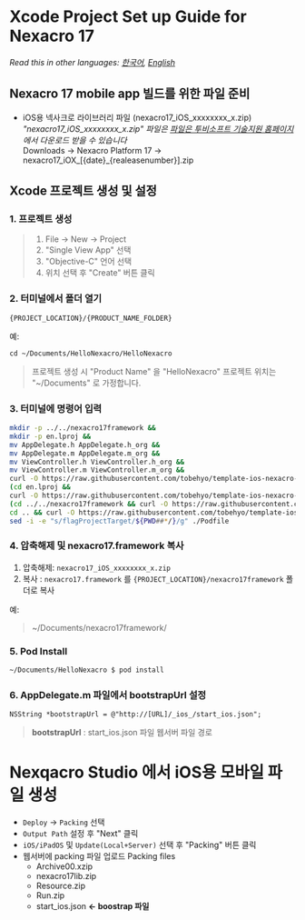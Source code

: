 # Xcode Project Set up Guide for Nexacro 17
*Read this in other languages:  [한국어](README.md), [English](README.en.md)*
## Nexacro 17 mobile app 빌드를 위한 파일 준비
- iOS용 넥사크로 라이브러리 파일 (nexacro17_iOS_xxxxxxxx_x.zip)
 *"nexacro17_iOS_xxxxxxxx_x.zip" 파일은 [파일은 투비소프트 기술지원 홈페이지](http://support.tobesoft.co.kr)에서 다운로드 받을 수 있습니다*  
 Downloads &rarr; Nexacro Platform 17 &rarr; nexacro17_iOX_[{date}_{realeasenumber}].zip  
 
## Xcode 프로젝트 생성 및 설정
### 1. 프로젝트 생성
> 1. File &rarr; New &rarr; Project
> 2. "Single View App" 선택
> 3. "Objective-C" 언어 선택
> 4. 위치 선택 후 "Create" 버튼 클릭

### 2. 터미널에서 폴더 열기
```
{PROJECT_LOCATION}/{PRODUCT_NAME_FOLDER}
```
예:  
```
cd ~/Documents/HelloNexacro/HelloNexacro
```

>프로젝트 생성 시 "Product Name" 을 "HelloNexacro"
>프로젝트 위치는 "~/Documents" 로 가정합니다.

### 3. 터미널에 명령어 입력

```bash
mkdir -p ../../nexacro17framework &&
mkdir -p en.lproj &&
mv AppDelegate.h AppDelegate.h_org && 
mv AppDelegate.m AppDelegate.m_org &&
mv ViewController.h ViewController.h_org &&
mv ViewController.m ViewController.m_org &&
curl -O https://raw.githubusercontent.com/tobehyo/template-ios-nexacro-setting/master/AppDelegate.h -O https://raw.githubusercontent.com/tobehyo/template-ios-nexacro-setting/master/AppDelegate.m -O https://raw.githubusercontent.com/tobehyo/template-ios-nexacro-setting/master/ViewController.h -O https://raw.githubusercontent.com/tobehyo/template-ios-nexacro-setting/master/ViewController.m &&  
(cd en.lproj && 
curl -O https://raw.githubusercontent.com/tobehyo/template-ios-nexacro-setting/master/en.lproj/Localizable.strings) && 
(cd ../../nexacro17framework && curl -O https://raw.githubusercontent.com/tobehyo/template-ios-nexacro-setting/master/nexacro17framework.podspec) && 
cd .. && curl -O https://raw.githubusercontent.com/tobehyo/template-ios-nexacro-setting/master/Podfile &&  
sed -i -e "s/flagProjectTarget/${PWD##*/}/g" ./Podfile 
```

### 4. 압축해제 및 nexacro17.framework 복사
1. 압축해제: `nexacro17_iOS_xxxxxxxx_x.zip`
2. 복사 : `nexacro17.framework` 를 `{PROJECT_LOCATION}/nexacro17framework` 폴더로 복사

예:
> ~/Documents/nexacro17framework/

### 5. Pod Install
```bash
~/Documents/HelloNexacro $ pod install
```
### 6. AppDelegate.m 파일에서 bootstrapUrl 설정
```objc
NSString *bootstrapUrl = @"http://[URL]/_ios_/start_ios.json";
```
> **bootstrapUrl** : start_ios.json 파일 웹서버 파일 경로

# Nexqacro Studio 에서 iOS용 모바일 파일 생성
- `Deploy` &rarr; `Packing` 선택
- `Output Path` 설정 후 "Next" 클릭
- `iOS/iPadOS` 및 `Update(Local+Server)` 선택 후 "Packing" 버튼 클릭
- 웹서버에 packing 파일 업로드
    Packing files
    - Archive00.xzip 
    - nexacro17lib.zip 
    - Resource.zip
    - Run.zip 
    - start_ios.json **&larr; boostrap 파일**  